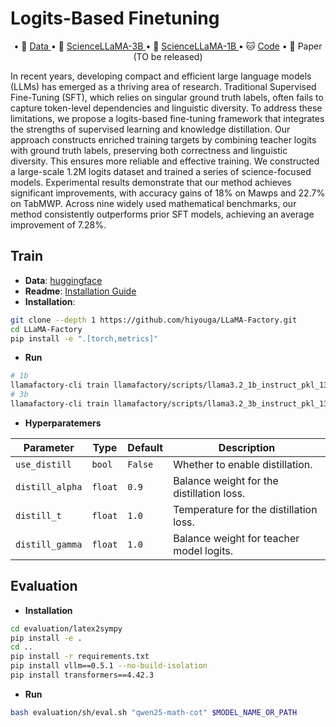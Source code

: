 # Logits-Based Finetuning
<p align="center">
• 🤗 <a href="https://huggingface.co/datasets/JingyaoLi/Science-Logits-1.2M" target="_blank">Data </a> 
• 🤗 <a href="https://huggingface.co/JingyaoLi/ScienceLLaMA-3b" target="_blank">ScienceLLaMA-3B </a> 
• 🤗 <a href="https://huggingface.co/JingyaoLi/ScienceLLaMA-1b" target="_blank">ScienceLLaMA-1B </a> 
• 🐱 <a href="Logits-based Finetuning" target="_blank">Code</a> 
• 📃 Paper (TO be released) <br>
</p>

In recent years, developing compact and efficient large language models (LLMs) has emerged as a thriving area of research. Traditional Supervised Fine-Tuning (SFT), which relies on singular ground truth labels, often fails to capture  token-level dependencies and linguistic diversity. To address these limitations, we propose a logits-based fine-tuning framework that integrates the strengths of supervised learning and knowledge distillation. Our approach constructs enriched training targets by combining teacher logits with ground truth labels, preserving both correctness and linguistic diversity. This ensures more reliable and effective training. We constructed a large-scale 1.2M logits dataset and trained a series of science-focused models. Experimental results demonstrate that our method achieves significant improvements, with accuracy gains of 18% on Mawps and 22.7% on TabMWP. Across nine widely used mathematical benchmarks, our method consistently outperforms prior SFT models, achieving an average improvement of 7.28%. 

## Train
- **Data**: [huggingface](https://huggingface.co/datasets/JingyaoLi/Science-Logits-1.2M)
- **Readme**: [Installation Guide](https://github.com/hiyouga/LLaMA-Factory?tab=readme-ov-file#installation)
- **Installation**:
```bash
git clone --depth 1 https://github.com/hiyouga/LLaMA-Factory.git
cd LLaMA-Factory
pip install -e ".[torch,metrics]"
```
- **Run**
```bash
# 1b
llamafactory-cli train llamafactory/scripts/llama3.2_1b_instruct_pkl_1300k_e1_warmup0.1_cosinelr1e-6_seed42_maxl2048_a0.9_t1.0_logp5_freqt_0_b1.0_r1.0.yaml
# 3b
llamafactory-cli train llamafactory/scripts/llama3.2_3b_instruct_pkl_1300k_e1_warmup0.1_cosinelr1e-6_seed42_maxl2048_a0.9_t1.0_logp5_freqt_0_b1.0_r1.0.yaml
```

- **Hyperparatemers**

| Parameter | Type | Default | Description |
|-----------|------|---------|-------------|
| `use_distill` | `bool` | `False` | Whether to enable distillation. |
| `distill_alpha` | `float` | `0.9` | Balance weight for the distillation loss. |
| `distill_t` | `float` | `1.0` | Temperature for the distillation loss. |
| `distill_gamma` | `float` | `1.0` | Balance weight for teacher model logits. |

## Evaluation

- **Installation**
```bash
cd evaluation/latex2sympy
pip install -e .
cd ..
pip install -r requirements.txt 
pip install vllm==0.5.1 --no-build-isolation
pip install transformers==4.42.3
```

- **Run**
```bash
bash evaluation/sh/eval.sh "qwen25-math-cot" $MODEL_NAME_OR_PATH
```